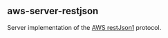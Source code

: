 ## aws-server-restjson
Server implementation of the [AWS restJson1](https://smithy.io/2.0/aws/protocols/aws-json-1_1-protocol.html#aws-json-1-1-protocol)
protocol.
